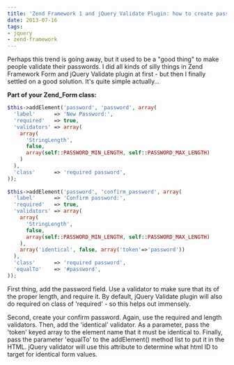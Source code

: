 ```yaml
---
title: 'Zend Framework 1 and jQuery Validate Plugin: how to create password/confirm easily in Zend_Form'
date: 2013-07-16
tags:
- jquery
- zend-framework
---
```

Perhaps this trend is going away, but it used to be a "good thing" to make people validate their passwords.  I did all kinds of silly things in Zend Framework Form and jQuery Validate plugin at first - but then I finally settled on a good solution.  It's quite simple actually...

<!--more-->

**Part of your Zend_Form class:**

```php
$this->addElement('password', 'password', array(
  'label'      => 'New Password:',
  'required'   => true,
  'validators' => array(
    array(
      'StringLength', 
      false, 
      array(self::PASSWORD_MIN_LENGTH, self::PASSWORD_MAX_LENGTH)
    )
  ),
  'class'      => 'required password',
));
        
$this->addElement('password', 'confirm_password', array(
  'label'      => 'Confirm password:',
  'required'   => true,
  'validators' => array(
    array(
      'StringLength', 
      false, 
      array(self::PASSWORD_MIN_LENGTH, self::PASSWORD_MAX_LENGTH)
    ),
    array('identical', false, array('token'=>'password'))
  ),
  'class'      => 'required password',
  'equalTo'    => '#password', 
));
```

First thing, add the password field.  Use a validator to make sure that its of the proper length, and require it.  By default, jQuery Validate plugin will also do required on class of 'required' - so this helps out immensely. 

Second, create your confirm password.  Again, use the required and length validators.  Then, add the 'identical' validator.  As a parameter, pass the 'token' keyed array to the element name that it must be identical to.  Finally, pass the parameter 'equalTo' to the addElement() method list to put it in the HTML.  jQuery validator will use this attribute to determine what html ID to target for identical form values.
